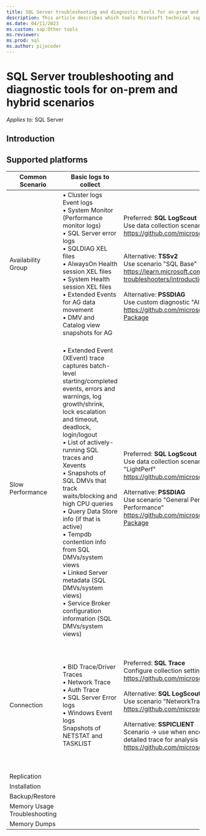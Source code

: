 ```yaml
---
title: SQL Server troubleshooting and diagnostic tools for on-prem and hybrid scenarios
description: This article describes which tools Microsoft technical support uses for troubleshooting SQL Server Hybrid issues
ms.date: 04/11/2023
ms.custom: sap:Other tools
ms.reviewer: 
ms.prod: sql
ms.author: pijocoder
---
```

# SQL Server troubleshooting and diagnostic tools for on-prem and hybrid scenarios

_Applies to:_ SQL Server 

## Introduction


## Supported platforms


|Common Scenario  |Basic logs to collect  |Tool to gather logs  |Tool to analyze logs  |
|---------        |---------              |---------            |---------             |
|Availability Group     |  • Cluster logs</br> Event logs </br> • System Monitor (Performance monitor logs) </br> • SQL Server error logs </br> • SQLDIAG XEL files </br> • AlwaysOn Health session XEL files </br> • System Health session XEL files </br> • Extended Events for AG data movement </br> • DMV and Catalog view snapshots for AG         | </br>Preferred: **SQL LogScout** </br>Use data collection scenario named "AlwaysOn"</br>https://github.com/microsoft/sql_logscout#scenarios</br></br></br>Alternative: **TSSv2** </br> Use scenario "SQL Base" </br>https://learn.microsoft.com/en-us/troubleshoot/windows-client/windows-troubleshooters/introduction-to-troubleshootingscript-toolset-tssv2</br></br>Alternative: **PSSDIAG**</br>Use custom diagnostic "Always On Basic Info"</br>https://github.com/microsoft/DiagManager/wiki/Create-a-PSSDiag-Package|  Preferred: **AGDiag**</br>Scenarios to use -> Analyze failover, failures</br>https://github.com/microsoft/agdiag/wiki/Getting-Started</br></br>Alternative: **SQL Nexus**</br>Scenarios to use -> Performance, Latency, Health, Best practices</br>https://github.com/microsoft/SqlNexus/wiki/How-to-use-SQL-Nexus         |
|Slow Performance     |  </br> • Extended Event (XEvent) trace captures batch-level starting/completed events, errors and warnings, log growth/shrink, lock escalation and timeout, deadlock, login/logout </br> • List of actively-running SQL traces and Xevents </br> • Snapshots of SQL DMVs that track waits/blocking and high CPU queries </br> • Query Data Store info (if that is active) </br> • Tempdb contention info from SQL DMVs/system views </br> • Linked Server metadata (SQL DMVs/system views) </br> • Service Broker configuration information (SQL DMVs/system views)       | Preferred: **SQL LogScout**</br>Use data collection scenario named "GeneralPerf" or "DetailedPerf" or "LightPerf"</br>https://github.com/microsoft/sql_logscout#scenarios</br></br>Alternative: **PSSDIAG**</br>Use scenario "General Performance" or "Detailed Performance" or "Light Performance"</br>https://github.com/microsoft/DiagManager/wiki/Create-a-PSSDiag-Package |  Preferred: **SQL Nexus**</br>Scenarios to use -> Performance analysis, Best Practice recommendations, Bottleneck Analysis, Blocking, Top Queries</br>https://github.com/microsoft/SqlNexus/wiki/How-to-use-SQL-Nexus</br></br>Alternative: **RML Utilities**</br>Scenarios to use -> Query Analysis to understand Top resource consuming queries</br>https://learn.microsoft.com/troubleshoot/sql/tools/replay-markup-language-utility       |
|Connection     | • BID Trace/Driver Traces</br>• Network Trace</br>• Auth Trace</br>• SQL Server Error logs</br>• Windows Event logs</br>Snapshots of NETSTAT and TASKLIST        | Preferred: **SQL Trace**</br>Configure collection settings in the INI file</br>https://github.com/microsoft/CSS_SQL_Networking_Tools/wiki/SQLTRACE</br></br>Alternative: **SQL LogScout**</br>Use scenario "NetworkTrace"</br>https://github.com/microsoft/sql_logscout#scenarios</br></br>Alternative: **SSPICLIENT**</br>Scenario -> use when encountering SSPI or Kerberos errors and will log a detailed trace for analysis</br>https://github.com/microsoft/CSS_SQL_Networking_Tools/wiki/SSPICLIENT    |  Preferred: **SQL Network Analyzer**</br>Scenarios to use -> read network packet capture files and produce a report highlighting potential areas of interest.</br>https://github.com/microsoft/CSS_SQL_Networking_Tools/wiki/SQLNAUI</br>https://github.com/microsoft/CSS_SQL_Networking_Tools/wiki/SQLNA</br></br>Alternative: **SQLCHECK**</br>reports on any settings that may affect connectivity</br>https://github.com/microsoft/CSS_SQL_Networking_Tools/wiki/SQLCHECK</br></br>Alternative: **SQLBENCH**</br>display timings for comparative analysis</br>https://github.com/microsoft/CSS_SQL_Networking_Tools/wiki/SQLBENCH</br></br>Alternative: **DBTEST**</br>record how long it takes to connect and how long to execute a command</br>https://github.com/microsoft/CSS_SQL_Networking_Tools/wiki/DBTEST        |
|Replication     |         |         |         |
|Installation     |         |         |         |
|Backup/Restore     |         |         |         |
|Memory Usage Troubleshooting     |         |         |         |
|Memory Dumps     |         |         |         |
